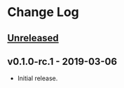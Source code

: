 # Change Log

## [Unreleased]

## v0.1.0-rc.1 - 2019-03-06

* Initial release.

[Unreleased]: https://github.com/sfackler/rust-postgres/compare/tokio-postgres-openssl-v0.1.0-rc.1...master
